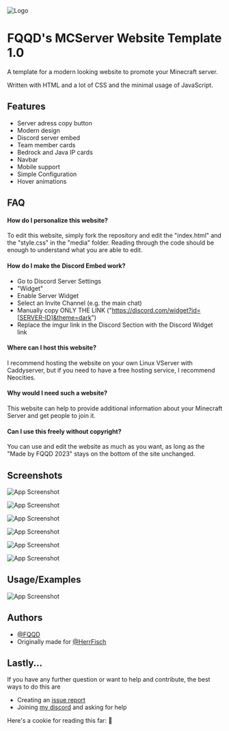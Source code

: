 
![Logo](https://imgur.com/VE1nWC7.png)


# FQQD's MCServer Website Template 1.0

A template for a modern looking website to promote your Minecraft server.

Written with HTML and a lot of CSS and the minimal usage of JavaScript.




## Features

- Server adress copy button
- Modern design
- Discord server embed
- Team member cards
- Bedrock and Java IP cards
- Navbar
- Mobile support
- Simple Configuration
- Hover animations


## FAQ

#### How do I personalize this website?

To edit this website, simply fork the repository and edit the "index.html" and the "style.css" in the "media" folder. 
Reading through the code should be enough to understand what you are able to edit.

#### How do I make the Discord Embed work?

-  Go to Discord Server Settings
- "Widget"
- Enable Server Widget
- Select an Invite Channel (e.g. the main chat)
- Manually copy ONLY THE LINK ("https://discord.com/widget?id=[SERVER-ID]&theme=dark")
- Replace the imgur link in the Discord Section with the Discord Widget link

#### Where can I host this website?

I recommend hosting the website on your own Linux VServer with Caddyserver, but if you need to have a free hosting service, I recommend Neocities.

#### Why would I need such a website?

This website can help to provide additional information about your Minecraft Server and get people to join it.

#### Can I use this freely without copyright?

You can use and edit the website as much as you want, as long as the "Made by FQQD 2023" stays on the bottom of the site unchanged.

## Screenshots

![App Screenshot](https://imgur.com/zOqKk56.png)


![App Screenshot](https://imgur.com/Th7NzCh.png)


![App Screenshot](https://imgur.com/dhUnvAK.png)


![App Screenshot](https://imgur.com/hgX2Ztd.png)


![App Screenshot](https://imgur.com/aSpvshJ.png)


![App Screenshot](https://imgur.com/v01GJAw.png)


## Usage/Examples

![App Screenshot](https://imgur.com/8ic4MS7.png)
## Authors

- [@FQQD](https://fqqd.de)
- Originally made for [@HerrFisch](https://www.github.com/HerrFisch)


## Lastly...
If you have any further question or want to help and contribute, the best ways to do this are
- Creating an [issue report](https://github.com/FQQD/MCServer-Web-Template/issues)
- Joining [my discord](https://dc.fqqd.de) and asking for help

Here's a cookie for reading this far: 🍪
